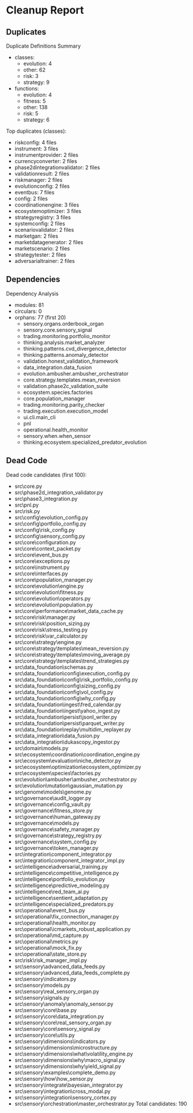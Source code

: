 # Cleanup Report

## Duplicates


Duplicate Definitions Summary
- classes:
  - evolution: 4
  - other: 62
  - risk: 3
  - strategy: 9
- functions:
  - evolution: 4
  - fitness: 5
  - other: 138
  - risk: 5
  - strategy: 6

Top duplicates (classes):
- riskconfig: 4 files
- instrument: 3 files
- instrumentprovider: 2 files
- currencyconverter: 2 files
- phase2dintegrationvalidator: 2 files
- validationresult: 2 files
- riskmanager: 2 files
- evolutionconfig: 2 files
- eventbus: 7 files
- config: 2 files
- coordinationengine: 3 files
- ecosystemoptimizer: 3 files
- strategyregistry: 3 files
- systemconfig: 2 files
- scenariovalidator: 2 files
- marketgan: 2 files
- marketdatagenerator: 2 files
- marketscenario: 2 files
- strategytester: 2 files
- adversarialtrainer: 2 files


## Dependencies


Dependency Analysis
- modules: 81
- circulars: 0
- orphans: 77 (first 20)
  *  sensory.organs.orderbook_organ
  *  sensory.core.sensory_signal
  *  trading.monitoring.portfolio_monitor
  *  thinking.analysis.market_analyzer
  *  thinking.patterns.cvd_divergence_detector
  *  thinking.patterns.anomaly_detector
  *  validation.honest_validation_framework
  *  data_integration.data_fusion
  *  evolution.ambusher.ambusher_orchestrator
  *  core.strategy.templates.mean_reversion
  *  validation.phase2c_validation_suite
  *  ecosystem.species.factories
  *  core.population_manager
  *  trading.monitoring.parity_checker
  *  trading.execution.execution_model
  *  ui.cli.main_cli
  *  pnl
  *  operational.health_monitor
  *  sensory.when.when_sensor
  *  thinking.ecosystem.specialized_predator_evolution


## Dead Code


Dead code candidates (first 100):
-  src\core.py
-  src\phase2d_integration_validator.py
-  src\phase3_integration.py
-  src\pnl.py
-  src\risk.py
-  src\config\evolution_config.py
-  src\config\portfolio_config.py
-  src\config\risk_config.py
-  src\config\sensory_config.py
-  src\core\configuration.py
-  src\core\context_packet.py
-  src\core\event_bus.py
-  src\core\exceptions.py
-  src\core\instrument.py
-  src\core\interfaces.py
-  src\core\population_manager.py
-  src\core\evolution\engine.py
-  src\core\evolution\fitness.py
-  src\core\evolution\operators.py
-  src\core\evolution\population.py
-  src\core\performance\market_data_cache.py
-  src\core\risk\manager.py
-  src\core\risk\position_sizing.py
-  src\core\risk\stress_testing.py
-  src\core\risk\var_calculator.py
-  src\core\strategy\engine.py
-  src\core\strategy\templates\mean_reversion.py
-  src\core\strategy\templates\moving_average.py
-  src\core\strategy\templates\trend_strategies.py
-  src\data_foundation\schemas.py
-  src\data_foundation\config\execution_config.py
-  src\data_foundation\config\risk_portfolio_config.py
-  src\data_foundation\config\sizing_config.py
-  src\data_foundation\config\vol_config.py
-  src\data_foundation\config\why_config.py
-  src\data_foundation\ingest\fred_calendar.py
-  src\data_foundation\ingest\yahoo_ingest.py
-  src\data_foundation\persist\jsonl_writer.py
-  src\data_foundation\persist\parquet_writer.py
-  src\data_foundation\replay\multidim_replayer.py
-  src\data_integration\data_fusion.py
-  src\data_integration\dukascopy_ingestor.py
-  src\domain\models.py
-  src\ecosystem\coordination\coordination_engine.py
-  src\ecosystem\evaluation\niche_detector.py
-  src\ecosystem\optimization\ecosystem_optimizer.py
-  src\ecosystem\species\factories.py
-  src\evolution\ambusher\ambusher_orchestrator.py
-  src\evolution\mutation\gaussian_mutation.py
-  src\genome\models\genome.py
-  src\governance\audit_logger.py
-  src\governance\config_vault.py
-  src\governance\fitness_store.py
-  src\governance\human_gateway.py
-  src\governance\models.py
-  src\governance\safety_manager.py
-  src\governance\strategy_registry.py
-  src\governance\system_config.py
-  src\governance\token_manager.py
-  src\integration\component_integrator.py
-  src\integration\component_integrator_impl.py
-  src\intelligence\adversarial_training.py
-  src\intelligence\competitive_intelligence.py
-  src\intelligence\portfolio_evolution.py
-  src\intelligence\predictive_modeling.py
-  src\intelligence\red_team_ai.py
-  src\intelligence\sentient_adaptation.py
-  src\intelligence\specialized_predators.py
-  src\operational\event_bus.py
-  src\operational\fix_connection_manager.py
-  src\operational\health_monitor.py
-  src\operational\icmarkets_robust_application.py
-  src\operational\md_capture.py
-  src\operational\metrics.py
-  src\operational\mock_fix.py
-  src\operational\state_store.py
-  src\risk\risk_manager_impl.py
-  src\sensory\advanced_data_feeds.py
-  src\sensory\advanced_data_feeds_complete.py
-  src\sensory\indicators.py
-  src\sensory\models.py
-  src\sensory\real_sensory_organ.py
-  src\sensory\signals.py
-  src\sensory\anomaly\anomaly_sensor.py
-  src\sensory\core\base.py
-  src\sensory\core\data_integration.py
-  src\sensory\core\real_sensory_organ.py
-  src\sensory\core\sensory_signal.py
-  src\sensory\core\utils.py
-  src\sensory\dimensions\indicators.py
-  src\sensory\dimensions\microstructure.py
-  src\sensory\dimensions\what\volatility_engine.py
-  src\sensory\dimensions\why\macro_signal.py
-  src\sensory\dimensions\why\yield_signal.py
-  src\sensory\examples\complete_demo.py
-  src\sensory\how\how_sensor.py
-  src\sensory\integrate\bayesian_integrator.py
-  src\sensory\integration\cross_modal.py
-  src\sensory\integration\sensory_cortex.py
-  src\sensory\orchestration\master_orchestrator.py
Total candidates: 190

